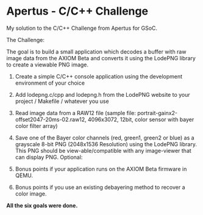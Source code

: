 # Apertus - C/C++ Challenge
My solution to the C/C++ Challenge from Apertus for GSoC.

The Challenge:

The goal is to build a small application which decodes a buffer with raw image data from the AXIOM Beta and converts it using the LodePNG library to create a viewable PNG image.

1. Create a simple C/C++ console application using the development environment of your choice
2. Add lodepng.c/cpp and lodepng.h from the LodePNG website to your project / Makefile / whatever you use
3. Read image data from a RAW12 file (sample file: portrait-gainx2-offset2047-20ms-02.raw12, 4096x3072, 12bit, color sensor with bayer color filter array)
4. Save one of the Bayer color channels (red, green1, green2 or blue) as a grayscale 8-bit PNG (2048x1536 Resolution) using the LodePNG library. This PNG should be view-able/compatible with any image-viewer that can display PNG.
Optional:

5. Bonus points if your application runs on the AXIOM Beta firmware in QEMU.
6. Bonus points if you use an existing debayering method to recover a color image.

**All the six goals were done.**
